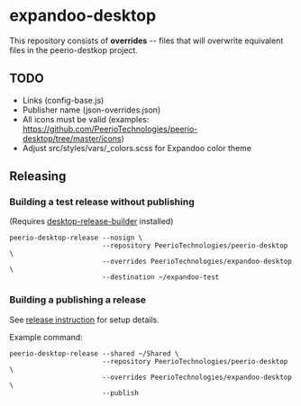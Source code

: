# expandoo-desktop

This repository consists of **overrides** -- files that will overwrite
equivalent files in the peerio-destkop project.


## TODO

* Links (config-base.js)
* Publisher name (json-overrides.json)
* All icons must be valid (examples: https://github.com/PeerioTechnologies/peerio-desktop/tree/master/icons)
* Adjust src/styles/vars/_colors.scss for Expandoo color theme


## Releasing

### Building a test release without publishing

(Requires [desktop-release-builder](https://github.com/PeerioTechnologies/desktop-release-builder) installed)

```
peerio-desktop-release --nosign \
                       --repository PeerioTechnologies/peerio-desktop \
                       --overrides PeerioTechnologies/expandoo-desktop \
                       --destination ~/expandoo-test
```

### Building a publishing a release


See [release instruction](https://github.com/PeerioTechnologies/desktop-release-builder) for setup details.

Example command:

```
peerio-desktop-release --shared ~/Shared \
                       --repository PeerioTechnologies/peerio-desktop \
                       --overrides PeerioTechnologies/expandoo-desktop \
                       --publish
```
